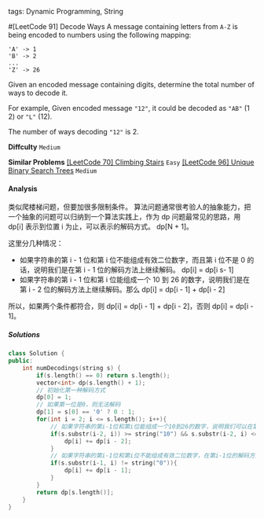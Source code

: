tags: Dynamic Programming, String

#[LeetCode 91] Decode Ways
A message containing letters from `A-Z` is being encoded to numbers using the following mapping:

    'A' -> 1
    'B' -> 2
    ...
    'Z' -> 26

Given an encoded message containing digits, determine the total number of ways to decode it.

For example,
Given encoded message `"12"`, it could be decoded as `"AB"` (1 2) or `"L"` (12).

The number of ways decoding `"12"` is 2.


**Diffculty**
`Medium`

**Similar Problems**
[[LeetCode 70] Climbing Stairs]() `Easy`
[[LeetCode 96] Unique Binary Search Trees]() `Medium`



#### Analysis
类似爬楼梯问题，但要加很多限制条件。
算法问题通常很考验人的抽象能力，把一个抽象的问题可以归纳到一个算法实践上，作为 dp 问题最常见的思路，用 dp[i] 表示到位置 i 为止，可以表示的解码方式。
dp[N + 1]。

这里分几种情况：

- 如果字符串的第 i - 1 位和第 i 位不能组成有效二位数字，而且第 i 位不是 0 的话，说明我们是在第 i - 1 位的解码方法上继续解码。 dp[i] = dp[i s- 1]
- 如果字符串的第 i - 1 位和第 i 位能组成一个 10 到 26 的数字，说明我们是在第 i - 2 位的解码方法上继续解码。那么 dp[i] = dp[i - 1] + dp[i - 2]

所以，如果两个条件都符合，则 dp[i] = dp[i - 1] + dp[i - 2]，否则 dp[i] = dp[i - 1]。



##### Solutions

```cpp
class Solution {
public:
    int numDecodings(string s) {
        if(s.length() == 0) return s.length();
        vector<int> dp(s.length() + 1);
        // 初始化第一种解码方式
        dp[0] = 1;
        // 如果第一位是0，则无法解码
        dp[1] = s[0] == '0' ? 0 : 1;
        for(int i = 2; i <= s.length(); i++){
            // 如果字符串的第i-1位和第i位能组成一个10到26的数字，说明我们可以在第i-2位的解码方法上继续解码
            if(s.substr(i-2, i)) >= string("10") && s.substr(i-2, i) <= string("26")){
                dp[i] += dp[i - 2];
            }
            // 如果字符串的第i-1位和第i位不能组成有效二位数字，在第i-1位的解码方法上继续解码
            if(s.substr(i-1, i) != string("0")){
                dp[i] += dp[i - 1];
            }
        }
        return dp[s.length()];
    }
}
```

